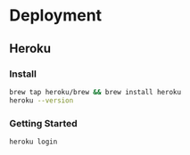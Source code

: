 # Deployment

## Heroku

### Install
```bash
brew tap heroku/brew && brew install heroku
heroku --version
```

### Getting Started

```bash
heroku login
```


